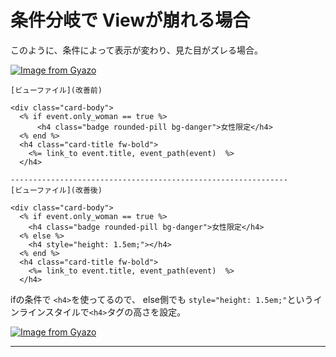 # 条件分岐で Viewが崩れる場合
このように、条件によって表示が変わり、見た目がズレる場合。  
  
[![Image from Gyazo](https://i.gyazo.com/82f5363a882580732caa953a75ca8d1e.png)](https://gyazo.com/82f5363a882580732caa953a75ca8d1e)
~~~
[ビューファイル](改善前)

<div class="card-body">
  <% if event.only_woman == true %>
      <h4 class="badge rounded-pill bg-danger">女性限定</h4>
  <% end %>
  <h4 class="card-title fw-bold">
    <%= link_to event.title, event_path(event)  %>
  </h4>

--------------------------------------------------------------
[ビューファイル](改善後)

<div class="card-body">
  <% if event.only_woman == true %>
    <h4 class="badge rounded-pill bg-danger">女性限定</h4>
  <% else %>
    <h4 style="height: 1.5em;"></h4>
  <% end %>
  <h4 class="card-title fw-bold">
    <%= link_to event.title, event_path(event)  %>
  </h4>
~~~
ifの条件で `<h4>`を使ってるので、 else側でも `style="height: 1.5em;"`というインラインスタイルで`<h4>`タグの高さを設定。

[![Image from Gyazo](https://i.gyazo.com/898ba08aca055cc744890e3b133c8e0b.png)](https://gyazo.com/898ba08aca055cc744890e3b133c8e0b)
***
